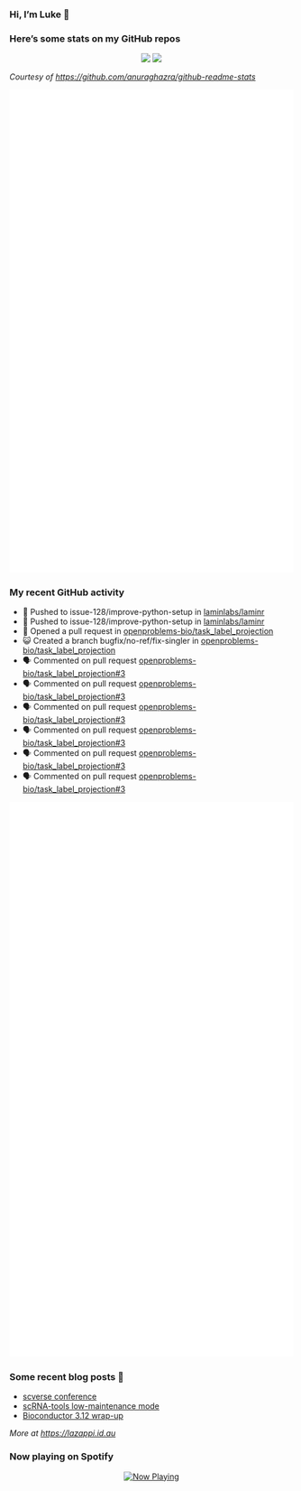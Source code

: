 
<!-- README.md is generated from README.Rmd. Please edit that file -->

### Hi, I’m Luke 👋

<!--
**lazappi/lazappi** is a ✨ _special_ ✨ repository because its `README.md` (this file) appears on your GitHub profile.
&#10;Here are some ideas to get you started:
&#10;- 🔭 I’m currently working on ...
- 🌱 I’m currently learning ...
- 👯 I’m looking to collaborate on ...
- 🤔 I’m looking for help with ...
- 💬 Ask me about ...
- 📫 How to reach me: ...
- 😄 Pronouns: ...
- ⚡ Fun fact: ...
-->

### Here’s some stats on my GitHub repos

<p align="center">
<img src="https://github-readme-stats.vercel.app/api?username=lazappi&count_private=true&show_icons=true&theme=buefy&hide_title=True">
<img src="https://github-readme-stats.vercel.app/api/top-langs/?username=lazappi&hide=html&theme=buefy&layout=compact">
</p>

*Courtesy of <https://github.com/anuraghazra/github-readme-stats>*

<p align="center" style="width:100%;">
<img src="https://github.com/lazappi/lazappi/raw/main/github-intro.svg">
</p>

### My recent GitHub activity

- 📨 Pushed to issue-128/improve-python-setup in
  [laminlabs/laminr](https://github.com/laminlabs/laminr)
- 📨 Pushed to issue-128/improve-python-setup in
  [laminlabs/laminr](https://github.com/laminlabs/laminr)
- 🤔 Opened a pull request in
  [openproblems-bio/task_label_projection](https://github.com/openproblems-bio/task_label_projection)
- 😺 Created a branch bugfix/no-ref/fix-singler in
  [openproblems-bio/task_label_projection](https://github.com/openproblems-bio/task_label_projection)
- 🗣 Commented on pull request
  [openproblems-bio/task_label_projection#3](https://github.com/openproblems-bio/task_label_projection#3)
- 🗣 Commented on pull request
  [openproblems-bio/task_label_projection#3](https://github.com/openproblems-bio/task_label_projection#3)
- 🗣 Commented on pull request
  [openproblems-bio/task_label_projection#3](https://github.com/openproblems-bio/task_label_projection#3)
- 🗣 Commented on pull request
  [openproblems-bio/task_label_projection#3](https://github.com/openproblems-bio/task_label_projection#3)
- 🗣 Commented on pull request
  [openproblems-bio/task_label_projection#3](https://github.com/openproblems-bio/task_label_projection#3)
- 🗣 Commented on pull request
  [openproblems-bio/task_label_projection#3](https://github.com/openproblems-bio/task_label_projection#3)

<p align="center" style="width:100%;">
<img src="https://github.com/lazappi/lazappi/raw/main/github-status.svg">
</p>

### Some recent blog posts 📝

- [scverse
  conference](https://lazappi.id.au/posts/2024-09-15-scverse-conference/)
- [scRNA-tools low-maintenance
  mode](https://lazappi.id.au/posts/2024-03-04-scRNAtools-low-maintenance/)
- [Bioconductor 3.12
  wrap-up](https://lazappi.id.au/posts/2020-10-30-bioconductor-3-12-wrap-up/)

*More at <https://lazappi.id.au>*

<!-- ### My latest tweet 👇 and retweet 👉 -->

### Now playing on Spotify

<p align="center">
<a href="https://now-playing-profile.lazappi.vercel.app/now-playing?open">
<img src="https://now-playing-profile.lazappi.vercel.app/now-playing" width="256" height="64" alt="Now Playing">
</a>
</p>
